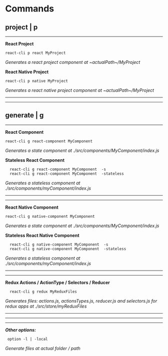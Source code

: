 
**Commands**
=======

project | p
-------

----------
**React Project**

    react-cli p react MyProject  

*Generates a react project component at ~actualPath~/MyProject*

**React Native Project**

    react-cli p native MyProject  

*Generates a react native project component at ~actualPath~/MyProject*

----------

----------

generate | g
-------

----------

**React Component**

    react-cli g react-component MyComponent  

  *Generates a state component at ./src/components/MyComponent/index.js*


**Stateless React Component**

      react-cli g react-component MyComponent  -s
      react-cli g react-component MyComponent  -stateless   

  *Generates a stateless component at ./src/components/myComponent/index.js*

----------

----------

**React Native Component**

    react-cli g native-component MyComponent  

  *Generates a state component at ./src/components/MyComponent/index.js*


**Stateless React Native Component**

      react-cli g native-component MyComponent  -s
      react-cli g native-component MyComponent  -stateless   

  *Generates a stateless component at ./src/components/myComponent/index.js*

----------

----------

**Redux Actions / ActionType / Selectors / Reducer**

      react-cli g redux MyReduxFiles

*Generates files: actions.js, actionsTypes.js, reducer.js and selectors.js for redux apps at ./src/store/myReduxFiles*

----------

----------

----------
***Other options:***


     option -l | -local

*Generate files at actual folder / path*
